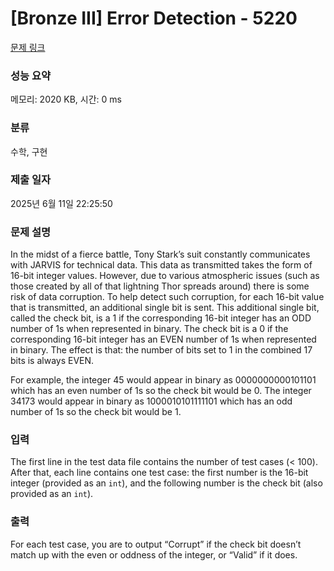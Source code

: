 # [Bronze III] Error Detection - 5220 

[문제 링크](https://www.acmicpc.net/problem/5220) 

### 성능 요약

메모리: 2020 KB, 시간: 0 ms

### 분류

수학, 구현

### 제출 일자

2025년 6월 11일 22:25:50

### 문제 설명

<p>In the midst of a fierce battle, Tony Stark’s suit constantly communicates with JARVIS for technical data. This data as transmitted takes the form of 16-bit integer values. However, due to various atmospheric issues (such as those created by all of that lightning Thor spreads around) there is some risk of data corruption. To help detect such corruption, for each 16-bit value that is transmitted, an additional single bit is sent. This additional single bit, called the check bit, is a 1 if the corresponding 16-bit integer has an ODD number of 1s when represented in binary. The check bit is a 0 if the corresponding 16-bit integer has an EVEN number of 1s when represented in binary. The effect is that: the number of bits set to 1 in the combined 17 bits is always EVEN.</p>

<p>For example, the integer 45 would appear in binary as 0000000000101101 which has an even number of 1s so the check bit would be 0. The integer 34173 would appear in binary as 1000010101111101 which has an odd number of 1s so the check bit would be 1.</p>

### 입력 

 <p>The first line in the test data file contains the number of test cases (< 100). After that, each line contains one test case: the first number is the 16-bit integer (provided as an <code>int</code>), and the following number is the check bit (also provided as an <code>int</code>).</p>

### 출력 

 <p>For each test case, you are to output “Corrupt” if the check bit doesn’t match up with the even or oddness of the integer, or “Valid” if it does.</p>


